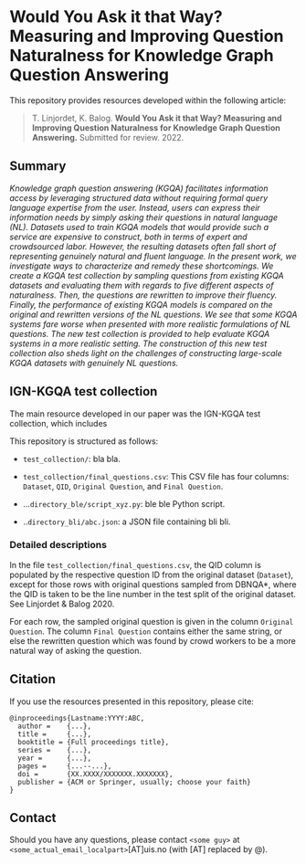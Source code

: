 # Would You Ask it that Way? Measuring and Improving Question Naturalness for Knowledge Graph Question Answering

This repository provides resources developed within the following article:

> T. Linjordet, K. Balog. **Would You Ask it that Way? Measuring and Improving Question Naturalness for Knowledge Graph Question Answering.** Submitted for review. 2022. 

## Summary

*Knowledge graph question answering (KGQA) facilitates information access by leveraging structured data without requiring formal query language expertise from the user.  Instead, users can express their information needs by simply asking their questions in natural language (NL).  Datasets used to train KGQA models that would provide such a service are expensive to construct, both in terms of expert and crowdsourced labor.  However, the resulting datasets often fall short of representing genuinely natural and fluent language.  In the present work, we investigate ways to characterize and remedy these shortcomings.  We create a KGQA test collection by sampling questions from existing KGQA datasets and evaluating them with regards to five different aspects of naturalness.  Then, the questions are rewritten to improve their fluency.  Finally, the performance of existing KGQA models is compared on the original and rewritten versions of the NL questions.  We see that some KGQA systems fare worse when presented with more realistic formulations of NL questions.  The new test collection is provided to help evaluate KGQA systems in a more realistic setting.  The construction of this new test collection also sheds light on the challenges of constructing large-scale KGQA datasets with genuinely NL questions.*

## IGN-KGQA test collection

The main resource developed in our paper was the IGN-KGQA test collection, which includes 

This repository is structured as follows:

- `test_collection/`: bla bla.
- `test_collection/final_questions.csv`: This CSV file has four columns: `Dataset`, `QID`, `Original Question`, and `Final Question`. 
- ...`directory_ble/script_xyz.py`: ble ble Python script.

- ..`directory_bli/abc.json`: a JSON file containing bli bli.

### Detailed descriptions

In the file `test_collection/final_questions.csv`, the QID column is populated by the respective question ID from the original dataset (`Dataset`), except for those rows with original questions sampled from DBNQA*, where the QID is taken to be the line number in the test split of the original dataset. See Linjordet & Balog 2020. 

For each row, the sampled original question is given in the column `Original Question`. The column `Final Question` contains either the same string, or else the rewritten question which was found by crowd workers to be a more natural way of asking the question. 

## Citation

If you use the resources presented in this repository, please cite:

```
@inproceedings{Lastname:YYYY:ABC,
  author =    {...},
  title =     {...},
  booktitle = {Full proceedings title},
  series =    {...},
  year =      {...},
  pages =     {...--...},
  doi =       {XX.XXXX/XXXXXXX.XXXXXXX},
  publisher = {ACM or Springer, usually; choose your faith}
}
```

## Contact

Should you have any questions, please contact `<some guy>` at `<some_actual_email_localpart>`[AT]uis.no (with [AT] replaced by @).
